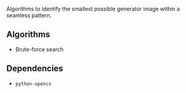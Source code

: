 Algorithms to identify the smallest possible generator image within a seamless pattern.

## Algorithms
* Brute-force search

## Dependencies
* `python-opencv`
